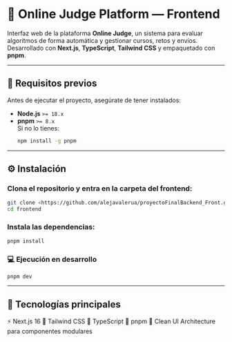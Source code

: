# 🧠 Online Judge Platform — Frontend

Interfaz web de la plataforma **Online Judge**, un sistema para evaluar algoritmos de forma automática y gestionar cursos, retos y envíos.  
Desarrollado con **Next.js**, **TypeScript**, **Tailwind CSS** y empaquetado con **pnpm**.

---

## 🚀 Requisitos previos

Antes de ejecutar el proyecto, asegúrate de tener instalados:

- **Node.js** `>= 18.x`
- **pnpm** `>= 8.x`  
  Si no lo tienes:
  ```bash
  npm install -g pnpm

---
## ⚙️ Instalación

### Clona el repositorio y entra en la carpeta del frontend:
```bash
git clone <https://github.com/alejavalerua/proyectoFinalBackend_Front.git>
cd frontend
```

### Instala las dependencias:
```bash
pnpm install
```

### 💻 Ejecución en desarrollo
```bash
pnpm dev
```
---

## 🧰 Tecnologías principales

⚡ Next.js 16
💅 Tailwind CSS
🧩 TypeScript
🐙 pnpm
🧠 Clean UI Architecture para componentes modulares

